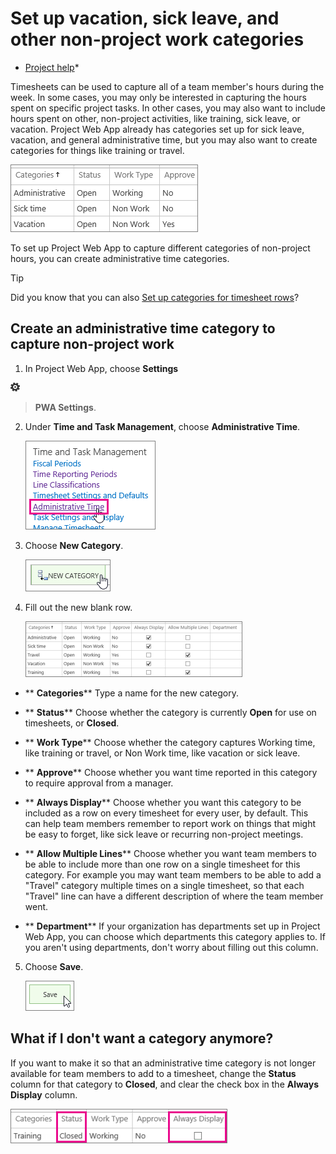 
# Set up vacation, sick leave, and other non-project work categories

 * [Project help](afac1e38-1219-4a88-bd22-81534778d528.md)* 
  
    
    

Timesheets can be used to capture all of a team member's hours during the week. In some cases, you may only be interested in capturing the hours spent on specific project tasks. In other cases, you may also want to include hours spent on other, non-project activities, like training, sick leave, or vacation.
Project Web App already has categories set up for sick leave, vacation, and general administrative time, but you may also want to create categories for things like training or travel.
  
    
    


  
    
    
![Default administrative time categories](images/78185956-cf54-4d59-8a8c-151a3528e7bd.png)
  
    
    
To set up Project Web App to capture different categories of non-project hours, you can create administrative time categories.
    
> [!TIP]
> Did you know that you can also  [Set up categories for timesheet rows](7e70ec99-927c-4fe0-a94d-c66f6451e497.md)? 
  
    
    


## Create an administrative time category to capture non-project work
<a name="__top"> </a>


1. In Project Web App, choose **Settings**
  
    
    
![Settings icon](images/22ecb306-849a-4d04-8885-fe49ec9df8ce.png)
  
    
    
 > **PWA Settings**.
    
  
2. Under **Time and Task Management**, choose **Administrative Time**.
    
     ![Administrative Time](images/4896ba27-b3e7-46d4-8ce6-f473bdefbb35.png)
  

  

  
3. Choose **New Category**.
    
     ![New Category](images/0622104d-d8a5-4b21-8b89-85555df6f562.png)
  

  

  
4. Fill out the new blank row.
    
     ![Administrative time categories](images/1e832472-4865-4ddb-be29-5befe21699b6.png)
  

  - ** **Categories**** Type a name for the new category.
    
  
  - ** **Status**** Choose whether the category is currently **Open** for use on timesheets, or **Closed**.
    
  
  - ** **Work Type**** Choose whether the category captures Working time, like training or travel, or Non Work time, like vacation or sick leave.
    
  
  - ** **Approve**** Choose whether you want time reported in this category to require approval from a manager.
    
  
  - ** **Always Display**** Choose whether you want this category to be included as a row on every timesheet for every user, by default. This can help team members remember to report work on things that might be easy to forget, like sick leave or recurring non-project meetings.
    
  
  - ** **Allow Multiple Lines**** Choose whether you want team members to be able to include more than one row on a single timesheet for this category. For example you may want team members to be able to add a "Travel" category multiple times on a single timesheet, so that each "Travel" line can have a different description of where the team member went.
    
  
  - ** **Department**** If your organization has departments set up in Project Web App, you can choose which departments this category applies to. If you aren't using departments, don't worry about filling out this column.
    
  
5. Choose **Save**.
    
     ![Save](images/83ba3601-24f5-4d9e-87d9-9279cdf10c93.png)
  

  

  

## What if I don't want a category anymore?
<a name="__top"> </a>

If you want to make it so that an administrative time category is not longer available for team members to add to a timesheet, change the **Status** column for that category to **Closed**, and clear the check box in the **Always Display** column.
  
    
    

  
    
    
![Close an administrative time category](images/3a5b44cd-b46f-46d6-9c39-0078d229069e.png)
  
    
    

  
    
    

  
    
    
